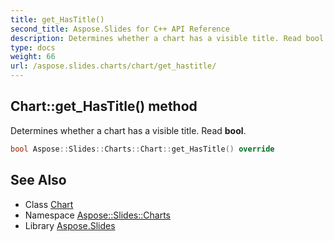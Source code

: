 ```yaml
---
title: get_HasTitle()
second_title: Aspose.Slides for C++ API Reference
description: Determines whether a chart has a visible title. Read bool.
type: docs
weight: 66
url: /aspose.slides.charts/chart/get_hastitle/
---
```

## Chart::get_HasTitle() method


Determines whether a chart has a visible title. Read **bool**.

```cpp
bool Aspose::Slides::Charts::Chart::get_HasTitle() override
```

## See Also

* Class [Chart](../)
* Namespace [Aspose::Slides::Charts](../../)
* Library [Aspose.Slides](../../../)